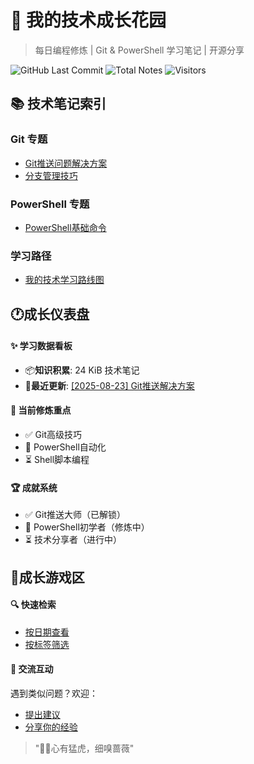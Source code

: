 # 🌱 我的技术成长花园

> 每日编程修炼 | Git & PowerShell 学习笔记 | 开源分享

![GitHub Last Commit](https://img.shields.io/github/last-commit/CrescentFlow/My-Final-Blog)
![Total Notes](https://img.shields.io/badge/笔记数量-8篇-blue)
![Visitors](https://visitor-badge.laobi.icu/badge?page_id=CrescentFlow.My-Final-Blog)

## 📚 技术笔记索引

### Git 专题
- [Git推送问题解决方案](2025-08-23-shell-contacts.md)
- [分支管理技巧](2025-08-21-git-tips.md)

### PowerShell 专题  
- [PowerShell基础命令](2025-08-22-powershell-basic-contacts.md)

### 学习路径
- [我的技术学习路线图](learning-path.md)



## 🕐成长仪表盘

#### ✨ 学习数据看板
- 📦**知识积累**: 24 KiB 技术笔记
- 🌸**最近更新**: [[2025-08-23] Git推送解决方案](2025-08-23-shell-contacts.md)

#### 🎯 当前修炼重点
- ✅ Git高级技巧
- 🔄 PowerShell自动化
- ⏳ Shell脚本编程

#### 🏆 成就系统
- ✅ Git推送大师（已解锁）
- 🔄 PowerShell初学者（修炼中）
- ⏳ 技术分享者（进行中）




## 🤝成长游戏区

#### 🔍 快速检索
- [按日期查看](https://github.com/CrescentFlow/My-Final-Blog/tree/main?sort=committerdate)
- [按标签筛选](#)  
#### 💬 交流互动
遇到类似问题？欢迎：
- [提出建议](https://github.com/CrescentFlow/My-Final-Blog/issues)
- [分享你的经验](#)

> "🐅🌹心有猛虎，细嗅蔷薇"
